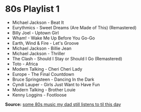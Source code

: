 # 80s Playlist 1
- Michael Jackson - Beat It
- Eurythmics - Sweet Dreams (Are Made of This) (Remastered)
- Billy Joel - Uptown Girl
- Wham! - Wake Me Up Before You Go-Go
- Earth, Wind & Fire - Let's Groove
- Michael Jackson - Billie Jean
- Michael Jackson - Thriller
- The Clash - Should I Stay or Should I Go (Remastered)
- Toto - Africa
- Modern Talking - Cheri Cheri Lady
- Europe - The Final Countdown
- Bruce Springsteen - Dancing In the Dark
- Cyndi Lauper - Girls Just Want to Have Fun
- Modern Talking - Brother Louie
- Kenny Loggins - Footloose

**Source:** [some 80s music my dad still listens to til this day](https://www.youtube.com/watch?v=6UNXfsauQk4)